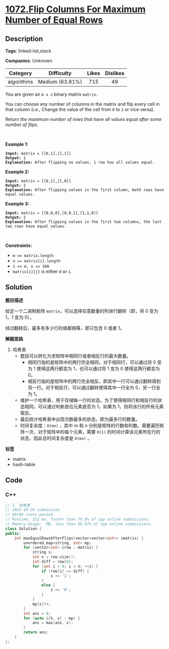 # [1072.Flip Columns For Maximum Number of Equal Rows](https://leetcode.com/problems/flip-columns-for-maximum-number-of-equal-rows/description/)

## Description

**Tags**: linked-list,stack

**Companies**: Unknown

|  Category  |   Difficulty    | Likes | Dislikes |
| :--------: | :-------------: | :---: | :------: |
| algorithms | Medium (63.81%) |  715  |    49    |

<p>You are given an <code>m x n</code> binary matrix <code>matrix</code>.</p>
<p>You can choose any number of columns in the matrix and flip every cell in that column (i.e., Change the value of the cell from <code>0</code> to <code>1</code> or vice versa).</p>
<p>Return <em>the maximum number of rows that have all values equal after some number of flips</em>.</p>
<p>&nbsp;</p>
<p><strong class="example">Example 1:</strong></p>
<pre><code><strong>Input:</strong> matrix = [[0,1],[1,1]]
<strong>Output:</strong> 1
<strong>Explanation:</strong> After flipping no values, 1 row has all values equal.</code></pre>
<p><strong class="example">Example 2:</strong></p>
<pre><code><strong>Input:</strong> matrix = [[0,1],[1,0]]
<strong>Output:</strong> 2
<strong>Explanation:</strong> After flipping values in the first column, both rows have equal values.</code></pre>
<p><strong class="example">Example 3:</strong></p>
<pre><code><strong>Input:</strong> matrix = [[0,0,0],[0,0,1],[1,1,0]]
<strong>Output:</strong> 2
<strong>Explanation:</strong> After flipping values in the first two columns, the last two rows have equal values.</code></pre>
<p>&nbsp;</p>
<p><strong>Constraints:</strong></p>
<ul>
  <li><code>m == matrix.length</code></li>
  <li><code>n == matrix[i].length</code></li>
  <li><code>1 &lt;= m, n &lt;= 300</code></li>
  <li><code>matrix[i][j]</code> is either&nbsp;<code>0</code> or <code>1</code>.</li>
</ul>

## Solution

**题目描述**

给定一个二进制矩阵 `matrix`，可以选择任意数量的列进行翻转（即，将 0 变为 1，1 变为 0）。

经过翻转后，最多有多少行的值都相等，即只包含 0 或者 1。

**解题思路**

1. 哈希表
   - 题目可以转化为求矩阵中相同行或者相反行的最大数量。
     - 相同行指的是矩阵中的两行完全相同。对于相同行，可以通过将 0 变为 1 使得这两行都变为 1，也可以通过将 1 变为 0 使得这两行都变为 0。
     - 相反行指的是矩阵中的两行完全相反，即其中一行可以通过翻转得到另一行。对于相反行，可以通过翻转使得其中一行全为 0，另一行全为 1。
   - 维护一个哈希表，用于存储每一行的状态。为了使得相同行和相反行的状态相同，可以通过判断首位元素是否为 1，如果为 1，则将该行的所有元素取反。
   - 最后统计哈希表中出现次数最多的状态，即为最多行的数量。
   - 时间复杂度：`O(mn)` ，其中 m 和 n 分别是矩阵的行数和列数。需要遍历矩阵一次，对于矩阵中的每个元素，需要 `O(1)` 的时间计算该元素所在行的状态，因此总时间复杂度是 `O(mn)` 。

**标签**

- matrix
- hash-table

<!-- code start -->
## Code

### C++

```cpp
// 1. 哈希表
// 2023-10-26 submission
// 89/89 cases passed
// Runtime: 152 ms, faster than 79.8% of cpp online submissions.
// Memory Usage:  MB, less than 68.97% of cpp online submissions.
class Solution {
public:
    int maxEqualRowsAfterFlips(vector<vector<int>> &matrix) {
        unordered_map<string, int> mp;
        for (vector<int> &row : matrix) {
            string s;
            int n = row.size();
            int diff = row[0];
            for (int i = 0; i < n; ++i) {
                if (row[i] == diff) {
                    s += '1';
                }
                else {
                    s += '0';
                }
            }
            mp[s]++;
        }
        int ans = 0;
        for (auto &[k, v] : mp) {
            ans = max(ans, v);
        }
        return ans;
    }
};
```

<!-- code end -->
